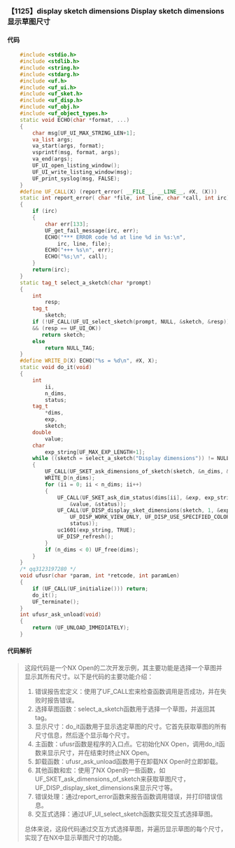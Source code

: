 ### 【1125】display sketch dimensions Display sketch dimensions 显示草图尺寸

#### 代码

```cpp
    #include <stdio.h>  
    #include <stdlib.h>  
    #include <string.h>  
    #include <stdarg.h>  
    #include <uf.h>  
    #include <uf_ui.h>  
    #include <uf_sket.h>  
    #include <uf_disp.h>  
    #include <uf_obj.h>  
    #include <uf_object_types.h>  
    static void ECHO(char *format, ...)  
    {  
        char msg[UF_UI_MAX_STRING_LEN+1];  
        va_list args;  
        va_start(args, format);  
        vsprintf(msg, format, args);  
        va_end(args);  
        UF_UI_open_listing_window();  
        UF_UI_write_listing_window(msg);  
        UF_print_syslog(msg, FALSE);  
    }  
    #define UF_CALL(X) (report_error( __FILE__, __LINE__, #X, (X)))  
    static int report_error( char *file, int line, char *call, int irc)  
    {  
        if (irc)  
        {  
            char err[133];  
            UF_get_fail_message(irc, err);  
            ECHO("*** ERROR code %d at line %d in %s:\n",  
                irc, line, file);  
            ECHO("+++ %s\n", err);  
            ECHO("%s;\n", call);  
        }  
        return(irc);  
    }  
    static tag_t select_a_sketch(char *prompt)  
    {  
        int  
            resp;  
        tag_t  
            sketch;  
        if (!UF_CALL(UF_UI_select_sketch(prompt, NULL, &sketch, &resp))  
        && (resp == UF_UI_OK))  
           return sketch;  
        else  
            return NULL_TAG;  
    }  
    #define WRITE_D(X) ECHO("%s = %d\n", #X, X);  
    static void do_it(void)  
    {  
        int  
            ii,  
            n_dims,  
            status;  
        tag_t  
            *dims,  
            exp,  
            sketch;  
        double  
            value;  
        char  
            exp_string[UF_MAX_EXP_LENGTH+1];  
        while ((sketch = select_a_sketch("Display dimensions")) != NULL_TAG)  
        {  
            UF_CALL(UF_SKET_ask_dimensions_of_sketch(sketch, &n_dims, &dims));  
            WRITE_D(n_dims);  
            for (ii = 0; ii < n_dims; ii++)  
            {  
                UF_CALL(UF_SKET_ask_dim_status(dims[ii], &exp, exp_string,  
                    &value, &status));  
                UF_CALL(UF_DISP_display_sket_dimensions(sketch, 1, &exp,  
                    UF_DISP_WORK_VIEW_ONLY, UF_DISP_USE_SPECIFIED_COLOR,  
                    status));  
                uc1601(exp_string, TRUE);  
                UF_DISP_refresh();  
            }  
            if (n_dims < 0) UF_free(dims);  
        }  
    }  
    /* qq3123197280 */  
    void ufusr(char *param, int *retcode, int paramLen)  
    {  
        if (UF_CALL(UF_initialize())) return;  
        do_it();  
        UF_terminate();  
    }  
    int ufusr_ask_unload(void)  
    {  
        return (UF_UNLOAD_IMMEDIATELY);  
    }

```

#### 代码解析

> 这段代码是一个NX Open的二次开发示例，其主要功能是选择一个草图并显示其所有尺寸。以下是代码的主要功能介绍：
>
> 1. 错误报告宏定义：使用了UF_CALL宏来检查函数调用是否成功，并在失败时报告错误。
> 2. 选择草图函数：select_a_sketch函数用于选择一个草图，并返回其tag。
> 3. 显示尺寸：do_it函数用于显示选定草图的尺寸。它首先获取草图的所有尺寸信息，然后逐个显示每个尺寸。
> 4. 主函数：ufusr函数是程序的入口点。它初始化NX Open，调用do_it函数来显示尺寸，并在结束时终止NX Open。
> 5. 卸载函数：ufusr_ask_unload函数用于在卸载NX Open时立即卸载。
> 6. 其他函数和宏：使用了NX Open的一些函数，如UF_SKET_ask_dimensions_of_sketch来获取草图尺寸，UF_DISP_display_sket_dimensions来显示尺寸等。
> 7. 错误处理：通过report_error函数来报告函数调用错误，并打印错误信息。
> 8. 交互式选择：通过UF_UI_select_sketch函数实现交互式选择草图。
>
> 总体来说，这段代码通过交互方式选择草图，并遍历显示草图的每个尺寸，实现了在NX中显示草图尺寸的功能。
>
